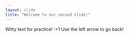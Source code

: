 ```yaml
---
layout: slide
title: "Welcome to our second slide!"
---
```

Witty text for practice! :+1
Use the left arrow to go back!
